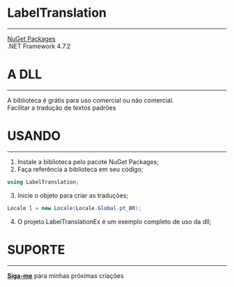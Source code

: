 # LabelTranslation
-----

[NuGet Packages](https://www.nuget.org/packages/LabelTranslation/)
<br/>
.NET Framework 4.7.2

# A DLL
-----

A biblioteca é grátis para uso comercial ou não comercial.
<br/>
Facilitar a tradução de textos padrões

# USANDO
-----

1. Instale a biblioteca pelo pacote NuGet Packages;
2. Faça referência a biblioteca em seu código;
```cs
using LabelTranslation;
```
3. Inicie o objeto para criar as traduções;
```cs
Locale l = new Locale(Locale.Global.pt_BR);
```
4. O projeto LabelTranslationEx é um exemplo completo de uso da dll;

# SUPORTE
-----

[**Siga-me**](https://github.com/pinalrafael?tab=followers) para minhas próximas criações
